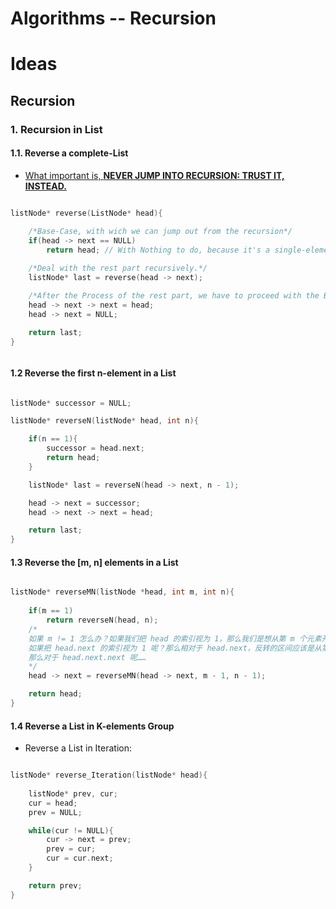 # Algorithms -- Recursion


# Ideas

## Recursion

### 1. Recursion in List

#### 1.1. Reverse a complete-List

- [What important is, __NEVER JUMP INTO RECURSION: TRUST IT, INSTEAD.__](https://medium.com/@daniel.oliver.king/getting-started-with-recursion-f89f57c5b60e)

```C++

listNode* reverse(ListNode* head){

    /*Base-Case, with wich we can jump out from the recursion*/
    if(head -> next == NULL)
        return head; // With Nothing to do, because it's a single-element List.
    
    /*Deal with the rest part recursively.*/
    listNode* last = reverse(head -> next);

    /*After the Process of the rest part, we have to proceed with the Begining-Case*/
    head -> next -> next = head;
    head -> next = NULL;

    return last;
}



```

#### 1.2 Reverse the first n-element in a List

```C++

listNode* successor = NULL;

listNode* reverseN(listNode* head, int n){

    if(n == 1){
        successor = head.next;
        return head;
    }

    listNode* last = reverseN(head -> next, n - 1);

    head -> next = successor;
    head -> next -> next = head;

    return last;
}

```

#### 1.3 Reverse the [m, n] elements in a List

```C++

listNode* reverseMN(listNode *head, int m, int n){
    
    if(m == 1)
        return reverseN(head, n);
    /*
    如果 m != 1 怎么办？如果我们把 head 的索引视为 1，那么我们是想从第 m 个元素开始反转对吧；
    如果把 head.next 的索引视为 1 呢？那么相对于 head.next，反转的区间应该是从第 m - 1 个元素开始的；
    那么对于 head.next.next 呢……
    */
    head -> next = reverseMN(head -> next, m - 1, n - 1);

    return head;
}

```

#### 1.4 Reverse a List in K-elements Group

- Reverse a List in Iteration:

```C++

listNode* reverse_Iteration(listNode* head){
    
    listNode* prev, cur;
    cur = head;
    prev = NULL;

    while(cur != NULL){
        cur -> next = prev;
        prev = cur;
        cur = cur.next;
    }

    return prev;
}

```
